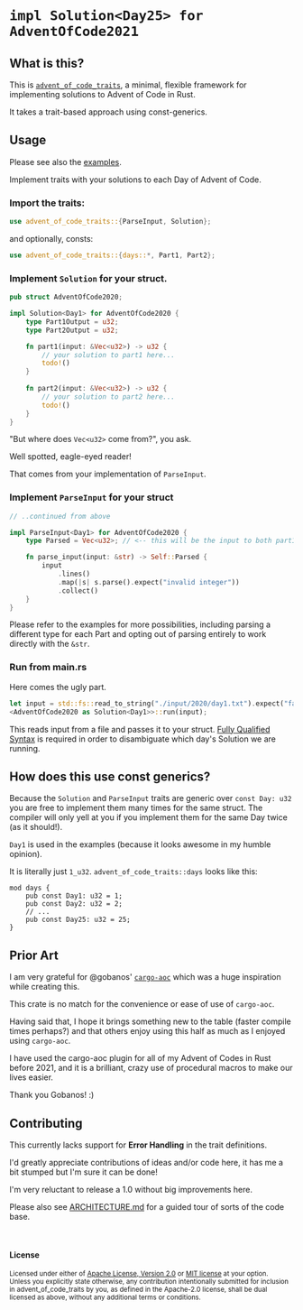 # `impl Solution<Day25> for AdventOfCode2021`

## What is this?

This is [`advent_of_code_traits`](https://github.com/drmason13/advent_of_code_traits), a minimal, flexible framework for implementing solutions to Advent of Code in Rust.

It takes a trait-based approach using const-generics.

## Usage

Please see also the [examples](./examples/).

Implement traits with your solutions to each Day of Advent of Code.

### Import the traits:

```rust
use advent_of_code_traits::{ParseInput, Solution};
```
and optionally, consts:
```rust
use advent_of_code_traits::{days::*, Part1, Part2};
```

### Implement `Solution` for your struct.

```rust
pub struct AdventOfCode2020;

impl Solution<Day1> for AdventOfCode2020 {
    type Part1Output = u32;
    type Part2Output = u32;

    fn part1(input: &Vec<u32>) -> u32 {
        // your solution to part1 here...
        todo!()
    }
    
    fn part2(input: &Vec<u32>) -> u32 {
        // your solution to part2 here...
        todo!()
    }
}
```

"But where does `Vec<u32>` come from?", you ask.

Well spotted, eagle-eyed reader!

That comes from your implementation of `ParseInput`.

### Implement `ParseInput` for your struct

```rust
// ..continued from above

impl ParseInput<Day1> for AdventOfCode2020 {
    type Parsed = Vec<u32>; // <-- this will be the input to both part1 and part2 for Solution<Day1>

    fn parse_input(input: &str) -> Self::Parsed {
        input
            .lines()
            .map(|s| s.parse().expect("invalid integer"))
            .collect()
    }
}
```

Please refer to the examples for more possibilities,
including parsing a different type for each Part and opting out of parsing entirely to work directly with the `&str`.

### Run from main.rs

Here comes the ugly part.
```rust
let input = std::fs::read_to_string("./input/2020/day1.txt").expect("failed to read input");
<AdventOfCode2020 as Solution<Day1>>::run(input);
```
This reads input from a file and passes it to your struct.
[Fully Qualified Syntax](https://doc.rust-lang.org/book/ch19-03-advanced-traits.html#fully-qualified-syntax-for-disambiguation-calling-methods-with-the-same-name)
is required in order to disambiguate which day's Solution we are running.

## How does this use const generics?

Because the `Solution` and `ParseInput` traits are generic over `const Day: u32` you are free to implement them many times for the same struct.
The compiler will only yell at you if you implement them for the same Day twice (as it should!).

`Day1` is used in the examples (because it looks awesome in my humble opinion).

It is literally just `1_u32`. `advent_of_code_traits::days` looks like this:

```
mod days {
    pub const Day1: u32 = 1;
    pub const Day2: u32 = 2;
    // ...
    pub const Day25: u32 = 25;
}
```

## Prior Art

I am very grateful for @gobanos' [`cargo-aoc`](https://github.com/gobanos/cargo-aoc) which was a huge inspiration while creating this.

This crate is no match for the convenience or ease of use of `cargo-aoc`.

Having said that, I hope it brings something new to the table (faster compile times perhaps?) and that others enjoy using this half as much as I enjoyed using `cargo-aoc`.

I have used the cargo-aoc plugin for all of my Advent of Codes in Rust before 2021, and it is a brilliant, crazy use of procedural macros to make our lives easier. 

Thank you Gobanos! :)

## Contributing

This currently lacks support for **Error Handling** in the trait definitions.

I'd greatly appreciate contributions of ideas and/or code here, it has me a bit stumped but I'm sure it can be done!

I'm very reluctant to release a 1.0 without big improvements here.

Please also see [ARCHITECTURE.md](./ARCHITECTURE.md) for a guided tour of sorts of the code base.

<br>

#### License

<sup>
Licensed under either of <a href="LICENSE-APACHE">Apache License, Version
2.0</a> or <a href="LICENSE-MIT">MIT license</a> at your option.
</sup>

<br>

<sub>
Unless you explicitly state otherwise, any contribution intentionally submitted
for inclusion in advent_of_code_traits by you, as defined in the Apache-2.0 license, shall be
dual licensed as above, without any additional terms or conditions.
</sub>
